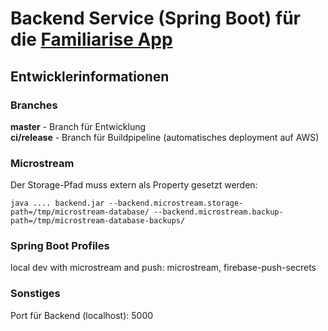# Backend Service (Spring Boot) für die [Familiarise App](https://devpost.com/software/virtuelle-stimmungsringe)


## Entwicklerinformationen
### Branches
**master** - Branch für Entwicklung  
**ci/release** - Branch für Buildpipeline (automatisches deployment auf AWS)

### Microstream
Der Storage-Pfad muss extern als Property gesetzt werden:

`java .... backend.jar --backend.microstream.storage-path=/tmp/microstream-database/ --backend.microstream.backup-path=/tmp/microstream-database-backups/`

### Spring Boot Profiles
local dev with microstream and push: microstream, firebase-push-secrets


### Sonstiges
Port für Backend (localhost): 5000

